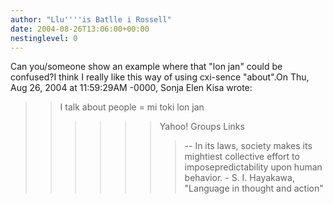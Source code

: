 ```yaml
---
author: "Llu''''is Batlle i Rossell"
date: 2004-08-26T13:06:00+00:00
nestinglevel: 0
---
```

Can you/someone show an example where that "lon jan" could be confused?I think I really like this way of using cxi-sence "about".On Thu, Aug 26, 2004 at 11:59:29AM -0000, Sonja Elen Kisa wrote:

>> I talk about people = mi toki lon jan
>>>>>> Yahoo! Groups Links
>>>>>>>--
In its laws, society makes its mightiest collective effort to imposepredictability upon human behavior. - S. I. Hayakawa, "Language in thought and action"